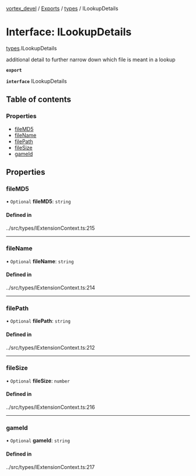 [vortex_devel](../README.md) / [Exports](../modules.md) / [types](../modules/types.md) / ILookupDetails

# Interface: ILookupDetails

[types](../modules/types.md).ILookupDetails

additional detail to further narrow down which file is meant
in a lookup

**`export`**

**`interface`** ILookupDetails

## Table of contents

### Properties

- [fileMD5](types.ILookupDetails.md#filemd5)
- [fileName](types.ILookupDetails.md#filename)
- [filePath](types.ILookupDetails.md#filepath)
- [fileSize](types.ILookupDetails.md#filesize)
- [gameId](types.ILookupDetails.md#gameid)

## Properties

### fileMD5

• `Optional` **fileMD5**: `string`

#### Defined in

../src/types/IExtensionContext.ts:215

___

### fileName

• `Optional` **fileName**: `string`

#### Defined in

../src/types/IExtensionContext.ts:214

___

### filePath

• `Optional` **filePath**: `string`

#### Defined in

../src/types/IExtensionContext.ts:212

___

### fileSize

• `Optional` **fileSize**: `number`

#### Defined in

../src/types/IExtensionContext.ts:216

___

### gameId

• `Optional` **gameId**: `string`

#### Defined in

../src/types/IExtensionContext.ts:217
